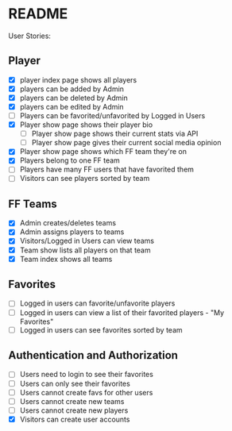 # README

User Stories:

## Player
* [x] player index page shows all players
* [x] players can be added by Admin
* [x] players can be deleted by Admin
* [x] players can be edited by Admin
* [ ] Players can be favorited/unfavorited by Logged in Users
* [x] Player show page shows their player bio
  * [ ] Player show page shows their current stats via API
  * [ ] Player show page gives their current social media opinion
* [x] Player show page shows which FF team they're on
* [x] Players belong to one FF team
* [ ] Players have many FF users that have favorited them
* [ ] Visitors can see players sorted by team

## FF Teams
* [x] Admin creates/deletes teams
* [x] Admin assigns players to teams
* [x] Visitors/Logged in Users can view teams
* [x] Team show lists all players on that team
* [x] Team index shows all teams

## Favorites
* [ ] Logged in users can favorite/unfavorite players
* [ ] Logged in users can view a list of their favorited players - "My Favorites"
* [ ] Logged in users can see favorites sorted by team

## Authentication and Authorization
* [ ] Users need to login to see their favorites
* [ ] Users can only see their favorites
* [ ] Users cannot create favs for other users
* [ ] Users cannot create new teams
* [ ] Users cannot create new players
* [x] Visitors can create user accounts
